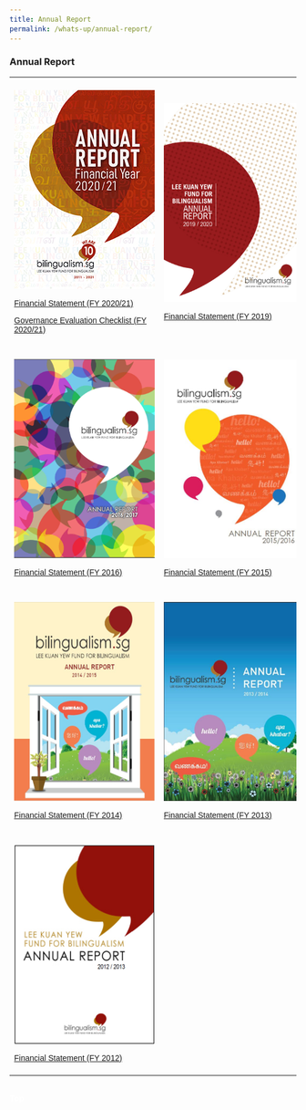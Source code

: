 ```yaml
---
title: Annual Report
permalink: /whats-up/annual-report/
---
```

### Annual Report


  
<style>
table {
  font-family: arial, sans-serif;
  border-collapse: collapse;
  width: 100%;
}
td, th {
  text-align: left;
  padding: 8px;
}

.responsive {
  width: 100%;
  max-width: 400px;
  height: auto;
}
</style>


<table>
 <tbody><tr>
	 <td>
	<p><a target="_blank" href="/files/whats-up/LKYFB Annual Report FY2020-21.pdf">
    <img style="width:247px; height:349px;" class="responsive" src="/images/Cover-FY2020-21.png" border="0"></a></p>
		 
   <p><a target="_blank" href="/files/whats-up/LKYFB_FS_FY2020-21.pdf">Financial Statement (FY 2020/21)</a></p>
		 <p><a target="_blank" href="/files/whats-up/LKYFB_Governance Evaluation Checklist_FY2020-21.pdf">Governance Evaluation Checklist (FY 2020/21)</a></p>
   </td>
     <td>
  <p><a target="_blank" href="/files/whats-up/LKYFB_Annual-Report_FY2019.pdf">
    <img style="width:247px; height:349px;" class="responsive" src="/images/Cover-FY2019.jpg" border="0"></a></p>
   <p><a target="_blank" href="/files/whats-up/LKYFB_FS_FY2019.pdf">Financial Statement (FY 2019)</a></p>
   </td>
    <td>
  <p><a target="_blank" href="/files/whats-up/Annual-Report-FY2018.pdf">
    <img style="width:247px; height:349px;" class="responsive" src="/images/Cover-FY2018.jpg" border="0"></a></p>
   <p><a target="_blank" href="/files/whats-up/FY2018-FS.pdf">Financial Statement (FY 2018)</a></p>
   </td>
    <td>
   <p><a target="_blank" href="/files/whats-up/Annual_Report_FY2017_Final.pdf">
     <img style="width:247px; height:349px;" class="responsive" src="/images/Cover-FY2017.png" border="0"></a></p>
   <p><a target="_blank" href="/files/whats-up/FY2017-FS.pdf">Financial Statement (FY 2017)</a></p>
   </td>
 </tr> 
  <tr>
    <td>
  <p><a target="_blank" href="/files/whats-up/Annual-Report-2016.pdf">
    <img style="width:247px; height:349px;" class="responsive" src="/images/Cover-FY2016.png" border="0"></a></p>
   <p><a target="_blank" href="/files/whats-up/FY2016-FS.pdf">Financial Statement (FY 2016)</a></p>
   </td>
    <td>
   <p><a target="_blank" href="/files/whats-up/Annual-Report-2015.pdf">
     <img style="width:247px; height:349px;" class="responsive" src="/images/Cover-FY2015.jpg" border="0"></a></p>
   <p><a target="_blank" href="/files/whats-up/FY2015-FS.pdf">Financial Statement (FY 2015)</a></p>
   </td>
 </tr> 
 <tr>
    <td>
  <p><a target="_blank" href="/files/whats-up/Annual_Report_FY2014.pdf">
    <img style="width:247px; height:349px;" class="responsive" src="/images/Cover-FY2014.jpg" border="0"></a></p>
   <p><a target="_blank" href="/files/whats-up/FY2014-FS.pdf">Financial Statement (FY 2014)</a></p>
   </td>
    <td>
   <p><a target="_blank" href="/files/whats-up/Annual-Report-2013.pdf">
     <img style="width:247px; height:349px;" class="responsive" src="/images/Cover-FY2013.jpg" border="0"></a></p>
   <p><a target="_blank" href="/files/whats-up/FY2013-FS.pdf">Financial Statement (FY 2013)</a></p>
   </td>
 </tr> 
 <tr>
    <td>
  <p><a target="_blank" href="/files/whats-up/Annual-Report-2012.pdf">
    <img style="width:247px; height:349px;" class="responsive" src="/images/Cover-FY2012.jpg" border="0"></a></p>
   <p><a target="_blank" href="/files/whats-up/FY2012-FS.pdf">Financial Statement (FY 2012)</a></p>
   </td>
  <td></td>
  </tr>
</tbody></table><br>
<div class="btntop"><a style="text-decoration:none;" href="#top"><span style="color:white"><b>Top</b></span></a></div>